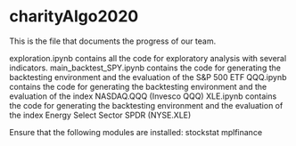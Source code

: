 # charityAlgo2020

This is the file that documents the progress of our team.

exploration.ipynb contains all the code for exploratory analysis with several indicators.
main_backtest_SPY.ipynb contains the code for generating the backtesting environment and the evaluation of the S&P 500 ETF
QQQ.ipynb contains the code for generating the backtesting environment and the evaluation of the index NASDAQ.QQQ (Invesco QQQ)
XLE.ipynb contains the code for generating the backtesting environment and the evaluation of the index Energy Select Sector SPDR (NYSE.XLE)

Ensure that the following modules are installed:
stockstat
mplfinance

